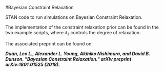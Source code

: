 #Bayesian Constraint Relaxation

STAN code to run simulations on Bayesian Constraint Relaxation.

The implementation of the constraint relaxation prior can be found in the two example scripts, where $\lambda_1$ controls the degree of relaxation.

The associated preprint can be found on:

***Duan, Leo L., Alexander L. Young, Akihiko Nishimura, and David B. Dunson. "Bayesian Constraint Relaxation." arXiv preprint arXiv:1801.01525 (2018).***	

